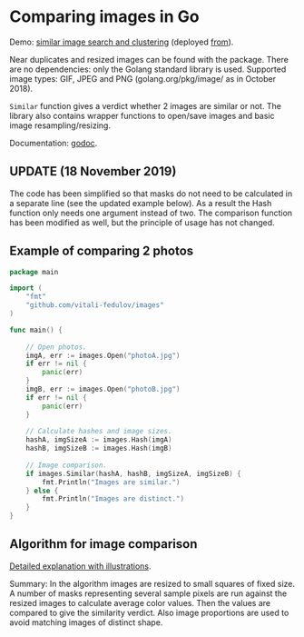 # Comparing images in Go

Demo: [similar image search and clustering](https://similar.pictures) (deployed [from](https://github.com/vitali-fedulov/vitali-fedulov.github.io)).

Near duplicates and resized images can be found with the package. There are no dependencies: only the Golang standard library is used. Supported image types: GIF, JPEG and PNG (golang.org/pkg/image/ as in October 2018).

`Similar` function gives a verdict whether 2 images are similar or not. The library also contains wrapper functions to open/save images and basic image resampling/resizing.

Documentation: [godoc](https://godoc.org/github.com/vitali-fedulov/images).

## UPDATE (18 November 2019)

The code has been simplified so that masks do not need to be calculated in a separate line (see the updated example below). As a result the Hash function only needs one argument instead of two. The comparison function has been modified as well, but the principle of usage has not changed.

## Example of comparing 2 photos
```go
package main

import (
	"fmt"
	"github.com/vitali-fedulov/images"
)

func main() {
	
	// Open photos.
	imgA, err := images.Open("photoA.jpg")
	if err != nil {
		panic(err)
	}
	imgB, err := images.Open("photoB.jpg")
	if err != nil {
		panic(err)
	}
	
	// Calculate hashes and image sizes.
	hashA, imgSizeA := images.Hash(imgA)
	hashB, imgSizeB := images.Hash(imgB)
	
	// Image comparison.
	if images.Similar(hashA, hashB, imgSizeA, imgSizeB) {
		fmt.Println("Images are similar.")
	} else {
		fmt.Println("Images are distinct.")
	}
}
```

## Algorithm for image comparison

[Detailed explanation with illustrations](https://vitali-fedulov.github.io/algorithm-for-perceptual-image-comparison.html).

Summary: In the algorithm images are resized to small squares of fixed size.
A number of masks representing several sample pixels are run against the resized
images to calculate average color values. Then the values are compared to
give the similarity verdict. Also image proportions are used to avoid matching
images of distinct shape.
